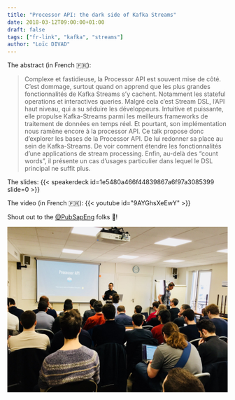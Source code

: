 ```yaml
---
title: "Processor API: the dark side of Kafka Streams"
date: 2018-03-12T09:00:00+01:00
draft: false
tags: ["fr-link", "kafka", "streams"]
author: "Loïc DIVAD"
---
```


The abstract (in French 🇫🇷):
> Complexe et fastidieuse, la Processor API est souvent mise de côté. C’est dommage, surtout quand on apprend que les plus grandes fonctionnalités de Kafka Streams s’y cachent. Notamment les stateful operations et interactives queries. Malgré cela c’est Stream DSL, l’API haut niveau, qui a su séduire les développeurs. Intuitive et puissante, elle propulse Kafka-Streams parmi les meilleurs frameworks de traitement de données en temps réel. Et pourtant, son implémentation nous ramène encore à la processor API. Ce talk propose donc d’explorer les bases de la Processor API. De lui redonner sa place au sein de Kafka-Streams. De voir comment étendre les fonctionnalités d’une applications de stream processing. Enfin, au-delà des “count words”, il présente un cas d’usages particulier dans lequel le DSL principal ne suffit plus.
>

The slides:
{{< speakerdeck id=1e5480a466f44839867a6f97a3085399 slide=0 >}}

The video (in French 🇫🇷):
{{< youtube id="9AYGhsXeEwY" >}}

Shout out to the [@PubSapEng](https://twitter.com/PubSapientEng) folks 💖!

![Lolo on stage at Xebia France](/images/talks/02_processor_api.jpg)    
